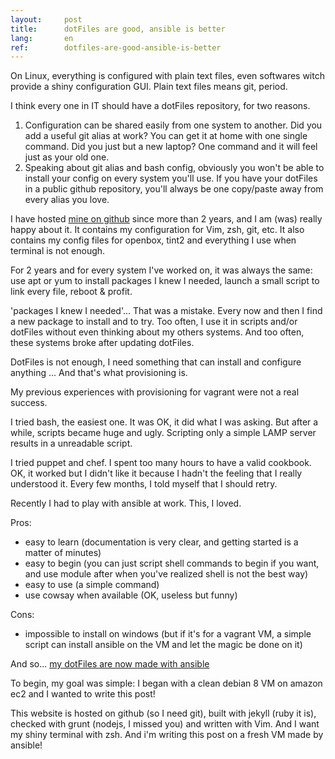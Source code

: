 ```yaml
---
layout:     post
title:      dotFiles are good, ansible is better
lang:       en
ref:        dotfiles-are-good-ansible-is-better
---
```


On Linux, everything is configured with plain text files, even softwares witch provide a shiny configuration GUI.
Plain text files means git, period.

I think every one in IT should have a dotFiles repository, for two reasons.

 1. Configuration can be shared easily from one system to another. Did you add a useful git alias at work? You can get it at home with one single command. Did you just but a new laptop? One command and it will feel just as your old one.
 2. Speaking about git alias and bash config, obviously you won't be able to install your config on every system you'll use. If you have your dotFiles in a public github repository, you'll always be one copy/paste away from every alias you love.

I have hosted [mine on github][dotFiles] since more than 2 years, and I am (was) really happy about it. It contains my configuration for Vim, zsh, git, etc. It also contains my config files for openbox, tint2 and everything I use when terminal is not enough.

For 2 years and for every system I've worked on, it was always the same: use apt or yum to install packages I knew I needed, launch a small script to link every file, reboot & profit.

'packages I knew I needed'... That was a mistake. Every now and then I find a new package to install and to try. Too often, I use it in scripts and/or dotFiles without even thinking about my others systems. And too often, these systems broke after updating dotFiles.

DotFiles is not enough, I need something that can install and configure anything ... And that's what provisioning is.

My previous experiences with provisioning for vagrant were not a real success.

I tried bash, the easiest one. It was OK, it did what I was asking. But after a while, scripts became huge and ugly. Scripting only a simple LAMP server results in a unreadable script.

I tried puppet and chef. I spent too many hours to have a valid cookbook. OK, it worked but I didn't like it because I hadn't the feeling that I really understood it. Every few months, I told myself that I should retry. 


Recently I had to play with ansible at work. This, I loved.

Pros:

 * easy to learn (documentation is very clear, and getting started is a matter of minutes)
 * easy to begin (you can just script shell commands to begin if you want, and use module after when you've realized shell is not the best way)
 * easy to use (a simple command)
 * use cowsay when available (OK, useless but funny)

Cons:

 * impossible to install on windows (but if it's for a vagrant VM, a simple script can install ansible on the VM and let the magic be done on it)

And so... [my dotFiles are now made with ansible][dotFiles_Ansible]

To begin, my goal was simple: I began with a clean debian 8 VM on amazon ec2 and I wanted to write this post!

This website is hosted on github (so I need git), built with jekyll (ruby it is), checked with grunt (nodejs, I missed you) and written with Vim. And I want my shiny terminal with zsh.
And i'm writing this post on a fresh VM made by ansible!

[dotFiles]: https://github.com/bpaulin/dotFiles
[dotFiles_Ansible]: https://github.com/bpaulin/DotFiles_Ansible

